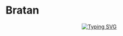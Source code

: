 # Bratan
<div align="center">
  <a href="https://git.io/typing-svg">
    <img src="https://readme-typing-svg.demolab.com?font=Ribeye&size=50&pause=1000&color=F710B1&center=true&width=910&height=100&lines=Maria+is+currently+being+updated" alt="Typing SVG" />
  </a>
</div>
